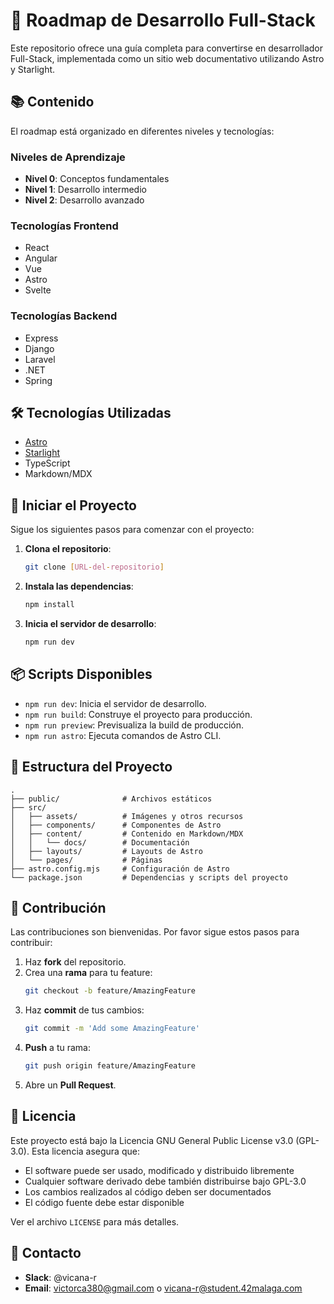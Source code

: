
# 🚀 Roadmap de Desarrollo Full-Stack

Este repositorio ofrece una guía completa para convertirse en desarrollador Full-Stack, implementada como un sitio web documentativo utilizando Astro y Starlight.

## 📚 Contenido

El roadmap está organizado en diferentes niveles y tecnologías:

### Niveles de Aprendizaje
- **Nivel 0**: Conceptos fundamentales
- **Nivel 1**: Desarrollo intermedio
- **Nivel 2**: Desarrollo avanzado

### Tecnologías Frontend
- React
- Angular
- Vue
- Astro
- Svelte

### Tecnologías Backend
- Express
- Django
- Laravel
- .NET
- Spring

## 🛠️ Tecnologías Utilizadas

- [Astro](https://astro.build)
- [Starlight](https://starlight.astro.build)
- TypeScript
- Markdown/MDX

## 🚀 Iniciar el Proyecto

Sigue los siguientes pasos para comenzar con el proyecto:

1. **Clona el repositorio**:
    ```bash
    git clone [URL-del-repositorio]
    ```

2. **Instala las dependencias**:
    ```bash
    npm install
    ```

3. **Inicia el servidor de desarrollo**:
    ```bash
    npm run dev
    ```

## 📦 Scripts Disponibles

- `npm run dev`: Inicia el servidor de desarrollo.
- `npm run build`: Construye el proyecto para producción.
- `npm run preview`: Previsualiza la build de producción.
- `npm run astro`: Ejecuta comandos de Astro CLI.

## 📂 Estructura del Proyecto

```plaintext
.
├── public/              # Archivos estáticos
├── src/
│   ├── assets/          # Imágenes y otros recursos
│   ├── components/      # Componentes de Astro
│   ├── content/         # Contenido en Markdown/MDX
│   │   └── docs/        # Documentación
│   ├── layouts/         # Layouts de Astro
│   └── pages/           # Páginas
├── astro.config.mjs     # Configuración de Astro
└── package.json         # Dependencias y scripts del proyecto
```

## 👥 Contribución

Las contribuciones son bienvenidas. Por favor sigue estos pasos para contribuir:

1. Haz **fork** del repositorio.
2. Crea una **rama** para tu feature:
    ```bash
    git checkout -b feature/AmazingFeature
    ```
3. Haz **commit** de tus cambios:
    ```bash
    git commit -m 'Add some AmazingFeature'
    ```
4. **Push** a tu rama:
    ```bash
    git push origin feature/AmazingFeature
    ```
5. Abre un **Pull Request**.

## 📝 Licencia

Este proyecto está bajo la Licencia GNU General Public License v3.0 (GPL-3.0). Esta licencia asegura que:

- El software puede ser usado, modificado y distribuido libremente
- Cualquier software derivado debe también distribuirse bajo GPL-3.0
- Los cambios realizados al código deben ser documentados
- El código fuente debe estar disponible

Ver el archivo `LICENSE` para más detalles.

## 📧 Contacto

- **Slack**: @vicana-r
- **Email**: [victorca380@gmail.com](mailto:victorca380@gmail.com) o [vicana-r@student.42malaga.com](mailto:vicana-r@student.42malaga.com)
